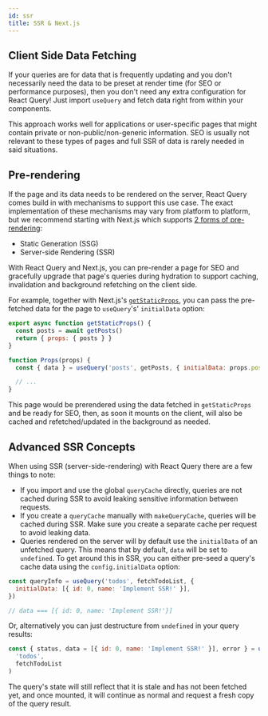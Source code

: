 ```yaml
---
id: ssr
title: SSR & Next.js
---
```


## Client Side Data Fetching

If your queries are for data that is frequently updating and you don't necessarily need the data to be preset at render time (for SEO or performance purposes), then you don't need any extra configuration for React Query! Just import `useQuery` and fetch data right from within your components.

This approach works well for applications or user-specific pages that might contain private or non-public/non-generic information. SEO is usually not relevant to these types of pages and full SSR of data is rarely needed in said situations.

## Pre-rendering

If the page and its data needs to be rendered on the server, React Query comes build in with mechanisms to support this use case. The exact implementation of these mechanisms may vary from platform to platform, but we recommend starting with Next.js which supports [2 forms of pre-rendering](https://nextjs.org/docs/basic-features/data-fetching):

- Static Generation (SSG)
- Server-side Rendering (SSR)

With React Query and Next.js, you can pre-render a page for SEO and gracefully upgrade that page's queries during hydration to support caching, invalidation and background refetching on the client side.

For example, together with Next.js's [`getStaticProps`](https://nextjs.org/docs/basic-features/data-fetching#getstaticprops-static-generation), you can pass the pre-fetched data for the page to `useQuery`'s' `initialData` option:

```jsx
export async function getStaticProps() {
  const posts = await getPosts()
  return { props: { posts } }
}

function Props(props) {
  const { data } = useQuery('posts', getPosts, { initialData: props.posts })

  // ...
}
```

This page would be prerendered using the data fetched in `getStaticProps` and be ready for SEO, then, as soon it mounts on the client, will also be cached and refetched/updated in the background as needed.

## Advanced SSR Concepts

When using SSR (server-side-rendering) with React Query there are a few things to note:

- If you import and use the global `queryCache` directly, queries are not cached during SSR to avoid leaking sensitive information between requests.
- If you create a `queryCache` manually with `makeQueryCache`, queries will be cached during SSR. Make sure you create a separate cache per request to avoid leaking data.
- Queries rendered on the server will by default use the `initialData` of an unfetched query. This means that by default, `data` will be set to `undefined`. To get around this in SSR, you can either pre-seed a query's cache data using the `config.initialData` option:

```js
const queryInfo = useQuery('todos', fetchTodoList, {
  initialData: [{ id: 0, name: 'Implement SSR!' }],
})

// data === [{ id: 0, name: 'Implement SSR!'}]
```

Or, alternatively you can just destructure from `undefined` in your query results:

```js
const { status, data = [{ id: 0, name: 'Implement SSR!' }], error } = useQuery(
  'todos',
  fetchTodoList
)
```

The query's state will still reflect that it is stale and has not been fetched yet, and once mounted, it will continue as normal and request a fresh copy of the query result.
